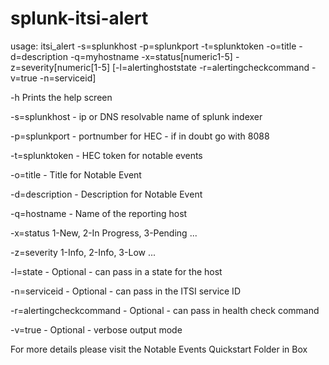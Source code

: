 # splunk-itsi-alert

usage: itsi_alert -s=splunkhost -p=splunkport -t=splunktoken -o=title -d=description -q=myhostname -x=status[numeric1-5] -z=severity[numeric[1-5] [-l=alertinghoststate -r=alertingcheckcommand -v=true -n=serviceid]

-h Prints the help screen

-s=splunkhost - ip or DNS resolvable name of splunk indexer

-p=splunkport - portnumber for HEC - if in doubt go with 8088

-t=splunktoken - HEC token for notable events

-o=title - Title for Notable Event

-d=description - Description for Notable Event

-q=hostname - Name of the reporting host

-x=status 1-New, 2-In Progress, 3-Pending ...

-z=severity 1-Info, 2-Info, 3-Low ...

-l=state - Optional - can pass in a state for the host

-n=serviceid - Optional - can pass in the ITSI service ID

-r=alertingcheckcommand - Optional - can pass in health check command

-v=true - Optional - verbose output mode

For more details please visit the Notable Events Quickstart Folder in Box

